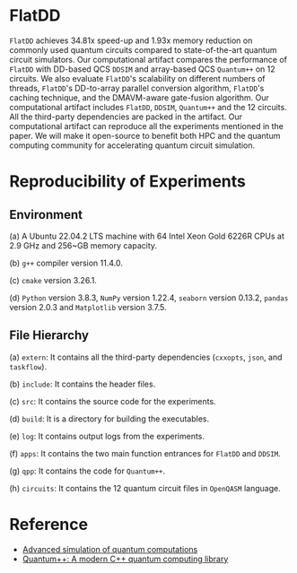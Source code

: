 # FlatDD
`FlatDD` achieves 34.81x speed-up and 1.93x memory reduction on commonly used quantum circuits compared to state-of-the-art quantum circuit simulators. 
Our computational artifact compares the performance of `FlatDD` with DD-based QCS `DDSIM` and array-based QCS `Quantum++` on 12 circuits. We also evaluate `FlatDD`'s scalability on different numbers of threads, `FlatDD`'s DD-to-array parallel conversion algorithm, `FlatDD`'s caching technique, and the DMAVM-aware gate-fusion algorithm. 
Our computational artifact includes `FlatDD`, `DDSIM`, `Quantum++` and the 12 circuits. 
All the third-party dependencies are packed in the artifact. 
Our computational artifact can reproduce all the experiments mentioned in the paper. 
We will make it open-source to benefit both HPC and the quantum computing community for accelerating quantum circuit simulation.

# Reproducibility of Experiments
## Environment
  (a) A Ubuntu 22.04.2 LTS machine with 64 Intel Xeon Gold 6226R CPUs at 2.9 GHz and 256~GB memory capacity.

  (b) `g++` compiler version 11.4.0.

  (c) `cmake` version 3.26.1.

  (d) `Python` version 3.8.3, `NumPy` version 1.22.4, `seaborn` version 0.13.2, `pandas` version 2.0.3 and `Matplotlib` version 3.7.5.

## File Hierarchy

  (a) `extern`: It contains all the third-party dependencies (`cxxopts`, `json`, and `taskflow`).

  (b) `include`: It contains the header files.

  (c) `src`: It contains the source code for the experiments.

  (d) `build`: It is a directory for building the executables.

  (e) `log`: It contains output logs from the experiments.

  (f) `apps`: It contains the two main function entrances for `FlatDD` and `DDSIM`.

  (g) `qpp`: It contains the code for `Quantum++`.
  
  (h) `circuits`: It contains the 12 quantum circuit files in `OpenQASM` language.

# Reference
+ [Advanced simulation of quantum computations](https://ieeexplore.ieee.org/abstract/document/8355954)
+ [Quantum++: A modern C++ quantum computing library](https://journals.plos.org/plosone/article?id=10.1371/journal.pone.0208073)